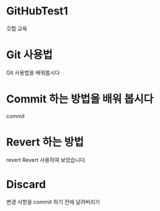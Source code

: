 # GitHubTest1
깃헙 교육

# Git 사용법
Git 사용법을 배워봅시다

# Commit 하는 방법을 배워 봅시다
commit 

# Revert 하는 방법
revert
Revert 사용하여 보았습니다.

# Discard
변경 사항을 commit 하기 전에 날려버리기 
